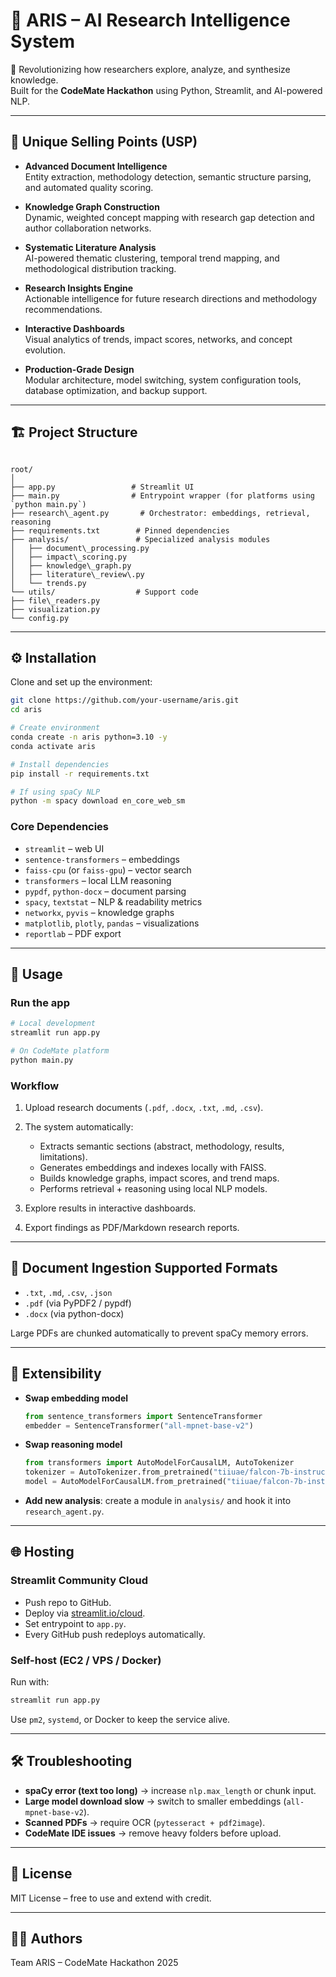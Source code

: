 # 🧠 ARIS – AI Research Intelligence System

🚀 Revolutionizing how researchers explore, analyze, and synthesize knowledge.  
Built for the **CodeMate Hackathon** using Python, Streamlit, and AI-powered NLP.

---

## 🌟 Unique Selling Points (USP)

- **Advanced Document Intelligence**  
  Entity extraction, methodology detection, semantic structure parsing, and automated quality scoring.

- **Knowledge Graph Construction**  
  Dynamic, weighted concept mapping with research gap detection and author collaboration networks.

- **Systematic Literature Analysis**  
  AI-powered thematic clustering, temporal trend mapping, and methodological distribution tracking.

- **Research Insights Engine**  
  Actionable intelligence for future research directions and methodology recommendations.

- **Interactive Dashboards**  
  Visual analytics of trends, impact scores, networks, and concept evolution.

- **Production-Grade Design**  
  Modular architecture, model switching, system configuration tools, database optimization, and backup support.

---

## 🏗️ Project Structure

```

root/
│
├── app.py                 # Streamlit UI
├── main.py                # Entrypoint wrapper (for platforms using `python main.py`)
├── research\_agent.py       # Orchestrator: embeddings, retrieval, reasoning
├── requirements.txt        # Pinned dependencies
├── analysis/               # Specialized analysis modules
│   ├── document\_processing.py
│   ├── impact\_scoring.py
│   ├── knowledge\_graph.py
│   ├── literature\_review\.py
│   └── trends.py
└── utils/                  # Support code
├── file\_readers.py
├── visualization.py
└── config.py

````

---

## ⚙️ Installation

Clone and set up the environment:

```bash
git clone https://github.com/your-username/aris.git
cd aris

# Create environment
conda create -n aris python=3.10 -y
conda activate aris

# Install dependencies
pip install -r requirements.txt

# If using spaCy NLP
python -m spacy download en_core_web_sm
````

### Core Dependencies

* `streamlit` – web UI
* `sentence-transformers` – embeddings
* `faiss-cpu` (or `faiss-gpu`) – vector search
* `transformers` – local LLM reasoning
* `pypdf`, `python-docx` – document parsing
* `spacy`, `textstat` – NLP & readability metrics
* `networkx`, `pyvis` – knowledge graphs
* `matplotlib`, `plotly`, `pandas` – visualizations
* `reportlab` – PDF export

---

## 🚀 Usage

### Run the app

```bash
# Local development
streamlit run app.py

# On CodeMate platform
python main.py
```

### Workflow

1.  Upload research documents (`.pdf`, `.docx`, `.txt`, `.md`, `.csv`).
2. The system automatically:

   * Extracts semantic sections (abstract, methodology, results, limitations).
   * Generates embeddings and indexes locally with FAISS.
   * Builds knowledge graphs, impact scores, and trend maps.
   * Performs retrieval + reasoning using local NLP models.
3. Explore results in interactive dashboards.
4. Export findings as PDF/Markdown research reports.

---


## 📂 Document Ingestion Supported Formats

* `.txt`, `.md`, `.csv`, `.json`
* `.pdf` (via PyPDF2 / pypdf)
* `.docx` (via python-docx)

Large PDFs are chunked automatically to prevent spaCy memory errors.

---

## 🧪 Extensibility

* **Swap embedding model**

  ```python
  from sentence_transformers import SentenceTransformer
  embedder = SentenceTransformer("all-mpnet-base-v2")
  ```

* **Swap reasoning model**

  ```python
  from transformers import AutoModelForCausalLM, AutoTokenizer
  tokenizer = AutoTokenizer.from_pretrained("tiiuae/falcon-7b-instruct")
  model = AutoModelForCausalLM.from_pretrained("tiiuae/falcon-7b-instruct")
  ```

* **Add new analysis**: create a module in `analysis/` and hook it into `research_agent.py`.

---

## 🌐 Hosting

### Streamlit Community Cloud

- Push repo to GitHub.
- Deploy via [streamlit.io/cloud](https://streamlit.io/cloud).
- Set entrypoint to `app.py`.
- Every GitHub push redeploys automatically.

### Self-host (EC2 / VPS / Docker)

Run with:

```bash
streamlit run app.py
```

Use `pm2`, `systemd`, or Docker to keep the service alive.

---
## 🛠️ Troubleshooting

* **spaCy error (text too long)** → increase `nlp.max_length` or chunk input.
* **Large model download slow** → switch to smaller embeddings (`all-mpnet-base-v2`).
* **Scanned PDFs** → require OCR (`pytesseract + pdf2image`).
* **CodeMate IDE issues** → remove heavy folders before upload.

---

## 📜 License

MIT License – free to use and extend with credit.

---

## 👨‍💻 Authors

Team ARIS – CodeMate Hackathon 2025